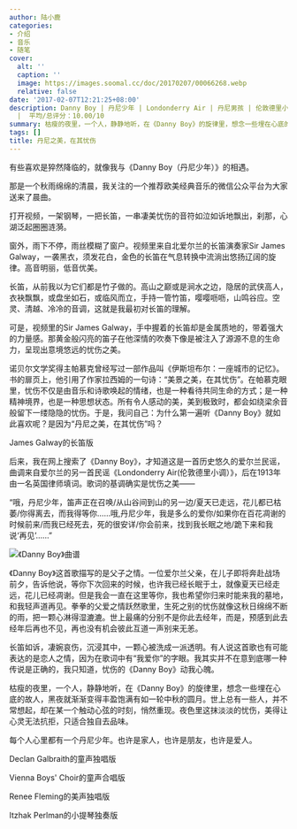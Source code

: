 ```yaml
---
author: 陆小鹿
categories:
- 介绍
- 音乐
- 随笔
cover:
  alt: ''
  caption: ''
  image: https://images.soomal.cc/doc/20170207/00066268.webp
  relative: false
date: '2017-02-07T12:21:25+08:00'
description: Danny Boy | 丹尼少年 | Londonderry Air | 丹尼男孩 | 伦敦德里小调 | 源自：深圳特区报 | 版权：转载
  |  平均/总评分：10.00/10
summary: 枯瘦的夜里，一个人，静静地听，在《Danny Boy》的旋律里，想念一些埋在心底的故人，黑夜就渐渐变得丰盈饱满有如一轮中秋的圆月。世上总有一些人，并不常想起，却在某一个触动心弦的时刻，悄然重现。夜色里这抹淡淡的忧伤，美得让心灵无法抗拒，只适合独自去品味……
tags: []
title: 丹尼之美，在其忧伤
---
```


有些喜欢是猝然降临的，就像我与《Danny Boy（丹尼少年）》的相遇。

那是一个秋雨绵绵的清晨，我关注的一个推荐欧美经典音乐的微信公众平台为大家送来了晨曲。

打开视频，一架钢琴，一把长笛，一串凄美忧伤的音符如泣如诉地飘出，刹那，心湖泛起圈圈涟漪。

窗外，雨下不停，雨丝模糊了窗户。视频里来自北爱尔兰的长笛演奏家Sir James Galway，一袭黑衣，须发花白，金色的长笛在气息转换中流淌出悠扬辽阔的旋律。高音明丽，低音优美。

长笛，从前我以为它们都是竹子做的。高山之巅或是涧水之边，隐居的武侠高人，衣袂飘飘，或盘坐如石，或临风而立，手持一管竹笛，嘤嘤呖呖，山鸣谷应。空灵、清越、冷冷的音调，这就是我最初对长笛的理解。

可是，视频里的Sir James Galway，手中握着的长笛却是金属质地的，带着强大的力量感。那黄金般闪亮的笛子在他深情的吹奏下像是被注入了源源不息的生命力，呈现出意境悠远的忧伤之美。

诺贝尔文学奖得主帕慕克曾经写过一部作品叫《伊斯坦布尔：一座城市的记忆》。书的扉页上，他引用了作家拉西姆的一句诗：“美景之美，在其忧伤”。在帕慕克眼里，忧伤不仅是由音乐和诗歌唤起的情绪，也是一种看待共同生命的方式；是一种精神境界，也是一种思想状态。所有令人感动的美，美到极致时，都会如绕梁余音般留下一缕隐隐的忧伤。于是，我问自己：为什么第一遍听《Danny Boy》就如此喜欢呢？是因为“丹尼之美，在其忧伤”吗？

James Galway的长笛版



后来，我在网上搜索了《Danny Boy》，才知道这是一首历史悠久的爱尔兰民谣，曲调来自爱尔兰的另一首民谣《Londonderry Air(伦敦德里小调）》，后在1913年由一名英国律师填词。歌词的基调确实是忧伤之美――


“哦，丹尼少年，笛声正在召唤/从山谷间到山的另一边/夏天已走远，花儿都已枯萎/你得离去，而我得等你……哦,丹尼少年，我是多么的爱你/如果你在百花凋谢的时候前来/而我已经死去，死的很安详/你会前来，找到我长眠之地/跪下来和我说‘再见’……”


![《Danny Boy》曲谱](https://images.soomal.cc/doc/20170207/00066268.webp)





《Danny Boy》这首歌描写的是父子之情。一位爱尔兰父亲，在儿子即将奔赴战场前夕，告诉他说，等你下次回来的时候，也许我已经长眠于土，就像夏天已经走远，花儿已经凋谢。但是我会一直在这里等你，我也希望你归来时能来我的墓地，和我轻声道再见。拳拳的父爱之情跃然歌里，生死之别的忧伤就像这秋日绵绵不断的雨，把一颗心淋得湿漉漉。世上最痛的分别不是你此去经年，而是，预感到此去经年后再也不见，再也没有机会彼此互道一声别来无恙。

长笛如诉，凄婉哀伤，沉浸其中，一颗心被洗成一派透明。有人说这首歌也有可能表达的是恋人之情，因为在歌词中有“我爱你”的字眼。我其实并不在意到底哪一种传说是正确的，我只知道，忧伤的《Danny Boy》动我心魄。

枯瘦的夜里，一个人，静静地听，在《Danny Boy》的旋律里，想念一些埋在心底的故人，黑夜就渐渐变得丰盈饱满有如一轮中秋的圆月。世上总有一些人，并不常想起，却在某一个触动心弦的时刻，悄然重现。夜色里这抹淡淡的忧伤，美得让心灵无法抗拒，只适合独自去品味。

每个人心里都有一个丹尼少年。也许是家人，也许是朋友，也许是爱人。

Declan Galbraith的童声独唱版



Vienna Boys' Choir的童声合唱版



Renee Fleming的美声独唱版



Itzhak Perlman的小提琴独奏版